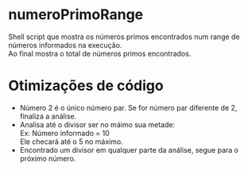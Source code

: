 # numeroPrimoRange
Shell script que mostra os números primos encontrados num range de números informados na execução. <br>
Ao final mostra o total de números primos encontrados.




# Otimizações de código

* Número 2 é o único número par. Se for número par diferente de 2, finaliza a análise.
* Analisa até o divisor ser no máimo sua metade: <br>
  Ex: Número informado = 10 <br>
  Ele checará até o 5 no máximo.
* Encontrado um divisor em qualquer parte da análise, segue para o próximo número.
